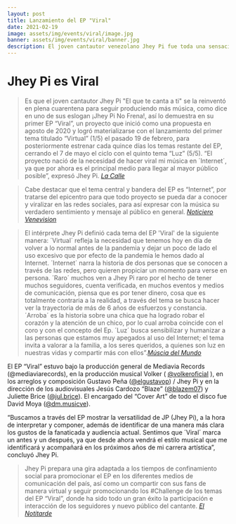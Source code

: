 ```yaml
---
layout: post
title: Lanzamiento del EP "Viral"
date: 2021-02-19
image: assets/img/events/viral/image.jpg
banner: assets/img/events/viral/banner.jpg
description: El joven cantautor venezolano Jhey Pi fue toda una sensación por Internet con su primer EP Viral, el cual cuenta con cinco temas promocionales y acompañado cada uno de su videoclip musical.Jhey Pi, cerró el ciclo de su primer EP Viral, una exitosa producción musical que contó con cincos temas promocionales Virtual, Internet, Raro, Arroba y Luz, así fue el orden de cada uno de los lanzamientos para finalizar y formar la sigla del concepto "Viral".
---
```


# Jhey Pi es Viral

> Es que el joven cantautor Jhey Pi "El que te canta a ti" se la reinventó en plena cuarentena para seguir produciendo más música, como dice en uno de sus eslogan ¡Jhey Pi No Frena!, así lo demuestra en su primer EP “Viral”, un proyecto que inició como una propuesta en agosto de 2020 y logró materializarse con el lanzamiento del primer tema titulado “Virtual” (1/5) el pasado 19 de febrero, para posteriormente estrenar cada quince días los temas restante del EP, cerrando el 7 de mayo el ciclo con el quinto tema “Luz” (5/5). “El proyecto nació de la necesidad de hacer viral mi música en ´Internet´, ya que por ahora es el principal medio para llegar al mayor público posible”, expresó Jhey Pi. <cite>[La Calle](https://lacalle.com.ve/entretenimiento/jhey-pi-es-viral-con-su-primer-ep/)</cite>

> Cabe destacar que el tema central y bandera del EP es “Internet”, por tratarse del epicentro para que todo proyecto se pueda dar a conocer y viralizar en las redes sociales, para así expresar con la música su verdadero sentimiento y mensaje al público en general.<cite> [Noticiero Venevision](http://www.noticierovenevision.net/noticias/entretenimiento/jhey-pi-es-viral-con-su-primer-ep) </cite>

> El intérprete Jhey Pi definió cada tema del EP 'Viral' de la siguiente manera: ´Virtual´ refleja la necesidad que tenemos hoy en día de volver a lo normal antes de la pandemia y dejar un poco de lado el uso excesivo que por efecto de la pandemia le hemos dado al Internet. ´Internet´ narra la historia de dos personas que se conocen a través de las redes, pero quieren propiciar un momento para verse en persona. ´Raro´ muchos ven a Jhey Pi raro por el hecho de tener muchos seguidores, cuenta verificada, en muchos eventos y medios de comunicación, piensa que es por tener dinero, cosa que es totalmente contraria a la realidad, a través del tema se busca hacer ver la trayectoria de más de 6 años de esfuerzos y constancia. ´Arroba´ es la historia sobre una chica que ha logrado robar el corazón y la atención de un chico, por lo cual arroba coincide con el coro y con el concepto del Ep. ´Luz´ busca sensibilizar y humanizar a las personas que estamos muy apegados al uso del Internet; el tema invita a valorar a la familia, a los seres queridos, a quienes son luz en nuestras vidas y compartir más con ellos”.<cite>[Múscia del Mundo](https://musicasdelmundo.com.ar/2021/05/13/el-pequeno-cantautor-venezolano-jhey-pi-y-la-enorme-respuesta-del-publico-con-su-ep-viral-refleja-la-necesidad-que-tenemos-hoy-en-dia-de-volver-a-lo-normal-antes-de-la-pandemia-y/)</cite>

El EP “Viral” estuvo bajo la producción general de Mediavia Records (@mediaviarecords), en la producción musical Volker ( [@volkeroficial](https://www.instagram.com/volkeroficial/) ), en los arreglos y composición Gustavo Peña ([@elgustavop](https://www.instagram.com/elgustavop/?hl=es)) / Jhey Pi y en la dirección de los audiovisuales Jesús Cardozo “Blaze” ([@blazem07](https://www.instagram.com/blazem07/?hl=es)) y Juliette Brice ([@jul.brice](https://www.instagram.com/jul.brice/?hl=es)). El encargado del “Cover Art” de todo el disco fue David Moya ([@dm.musicve](https://www.instagram.com/dm.musicve/?hl=es)).

“Buscamos a través del EP mostrar la versatilidad de JP (Jhey Pi), a la hora de interpretar y componer, además de identificar de una manera más clara los gustos de la fanaticada y audiencia actual. Sentimos que ´Viral´ marca un antes y un después, ya que desde ahora vendrá el estilo musical que me identificará y acompañará en los próximos años de mi carrera artística”, concluyó Jhey Pi.

> Jhey Pi prepara una gira adaptada a los tiempos de confinamiento social para promocionar el EP en los diferentes medios de comunicación del país, así como un compartir con sus fans de manera virtual y seguir promocionando los #Challenge de los temas del EP “Viral”, donde ha sido todo un gran éxito la participación e interacción de los seguidores y nuevo público del cantante.<cite> [El Notitarde](https://www.notitarde.com/espectaculos/jhey-pi-es-viral-con-su-primer-ep/) </cite>